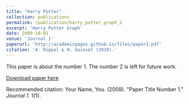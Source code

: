 ```yaml
---
title: "Harry Potter"
collection: publications
permalink: /publication/harry_potter_graph_2
excerpt: 'Harry Potter Graph'
date: 2009-10-01
venue: 'Journal 1'
paperurl: 'http://academicpages.github.io/files/paper1.pdf'
citation: 'A. Rippol & H. Sainvet (2019).'
---
```

This paper is about the number 1. The number 2 is left for future work.

[Download paper here](http://academicpages.github.io/files/paper1.pdf)

Recommended citation: Your Name, You. (2009). "Paper Title Number 1." <i>Journal 1</i>. 1(1).
